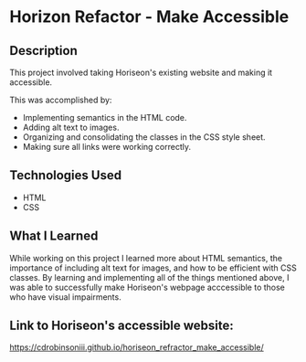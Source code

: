 ﻿# Horizon Refactor - Make Accessible

## Description
This project involved taking Horiseon's existing website and making it accessible. 

This was accomplished by: 
    <ul>
        <li>Implementing semantics in the HTML code.</li>
        <li>Adding alt text to images.</li>
        <li>Organizing and consolidating the classes in the CSS style sheet.</li>
        <li>Making sure all links were working correctly.</li>
    </ul>

## Technologies Used
<ul>
    <li>HTML</li>
    <li>CSS</li>
</ul>

## What I Learned

While working on this project I learned more about HTML semantics, the importance of including alt text for images, and how to be efficient with CSS classes.
By learning and implementing all of the things mentioned above, I was able to successfully make Horiseon's webpage acccessible to those who have visual impairments. 


## Link to Horiseon's accessible website:
https://cdrobinsoniii.github.io/horiseon_refractor_make_accessible/




